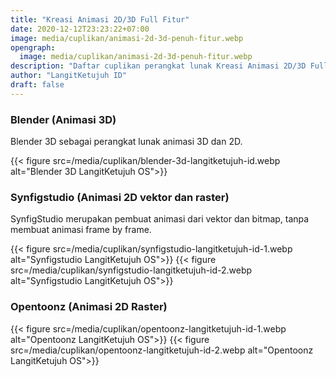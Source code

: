 ```yaml
---
title: "Kreasi Animasi 2D/3D Full Fitur"
date: 2020-12-12T23:23:22+07:00
image: media/cuplikan/animasi-2d-3d-penuh-fitur.webp
opengraph:
  image: media/cuplikan/animasi-2d-3d-penuh-fitur.webp
description: "Daftar cuplikan perangkat lunak Kreasi Animasi 2D/3D Full Fitur di LangitKetujuh OS"
author: "LangitKetujuh ID"
draft: false
---
```


### Blender (Animasi 3D)

Blender 3D sebagai perangkat lunak animasi 3D dan 2D.

{{< figure src=/media/cuplikan/blender-3d-langitketujuh-id.webp alt="Blender 3D LangitKetujuh OS">}}

### Synfigstudio (Animasi 2D vektor dan raster)

SynfigStudio merupakan pembuat animasi dari vektor dan bitmap, tanpa membuat animasi frame by frame.

{{< figure src=/media/cuplikan/synfigstudio-langitketujuh-id-1.webp alt="Synfigstudio LangitKetujuh OS">}}
{{< figure src=/media/cuplikan/synfigstudio-langitketujuh-id-2.webp alt="Synfigstudio LangitKetujuh OS">}}

### Opentoonz (Animasi 2D Raster)

{{< figure src=/media/cuplikan/opentoonz-langitketujuh-id-1.webp alt="Opentoonz LangitKetujuh OS">}}
{{< figure src=/media/cuplikan/opentoonz-langitketujuh-id-2.webp alt="Opentoonz LangitKetujuh OS">}}
